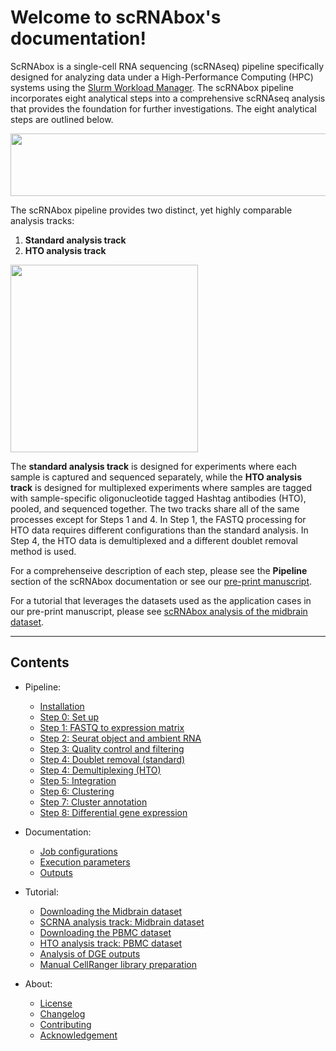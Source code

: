 # Welcome to scRNAbox's documentation!
ScRNAbox is a single-cell RNA sequencing (scRNAseq) pipeline specifically designed for analyzing data under a High-Performance Computing (HPC) systems using the [Slurm Workload Manager](https://slurm.schedmd.com/). The scRNAbox pipeline incorporates eight analytical steps into a comprehensive scRNAseq analysis that provides the foundation for further investigations. The eight analytical steps are outlined below. 

 <p align="center">
 <img src="https://github.com/neurobioinfo/scrnabox/assets/110110777/bd671431-4a28-4a3a-967a-28f04580a5f8" width="550" height="100">
 </p>

The scRNAbox pipeline provides two distinct, yet highly comparable analysis tracks:

1. **Standard analysis track**
2. **HTO analysis track**

<img src="https://github.com/neurobioinfo/scrnabox/assets/110110777/029c737c-c696-4cd3-8a00-3c434cf4e731" height="300"> 

The **standard analysis track** is designed for experiments where each sample is captured and sequenced separately, while the **HTO analysis track** is designed for multiplexed experiments where samples are tagged with sample-specific oligonucleotide tagged Hashtag antibodies (HTO), pooled, and sequenced together. The two tracks share all of the same processes except for Steps 1 and 4. In Step 1, the FASTQ processing for HTO data requires different configurations than the standard analysis. In Step 4, the HTO data is demultiplexed and a different doublet removal method is used. 

For a comprehenseive description of each step, please see the **Pipeline** section of the scRNAbox documentation or see our [pre-print manuscript](). <br/>

For a tutorial that leverages the datasets used as the application cases in our pre-print manuscript, please see [scRNAbox analysis of the midbrain dataset](Dataset1.md).

 - - - -

## Contents
- Pipeline:
    - [Installation](installation.md)
    - [Step 0: Set up](Step0.md)
    - [Step 1: FASTQ to expression matrix](Step1.md)
    - [Step 2: Seurat object and ambient RNA](Step2.md)
    - [Step 3: Quality control and filtering](Step3.md)
    - [Step 4: Doublet removal (standard)](Step4.md)
    - [Step 4: Demultiplexing (HTO)](Step4HTO.md)
    - [Step 5: Integration](Step5.md)
    - [Step 6: Clustering](Step6.md)
    - [Step 7: Cluster annotation](Step7.md)
    - [Step 8: Differential gene expression](Step8.md)
- Documentation:    
    - [Job configurations](config.md)
    - [Execution parameters](reference.md) 
    - [Outputs](outputs.md) 
- Tutorial:
    - [Downloading the Midbrain dataset](midbrain_download.md)
    - [SCRNA analysis track: Midbrain dataset](Dataset1.md)
    - [Downloading the PBMC dataset](pbmc_download.md)
    - [HTO analysis track: PBMC dataset](Dataset2.md)
    - [Analysis of DGE outputs](DEG.md)
    - [Manual CellRanger library preparation](library_prep.md)      
           
- About:
    - [License](LICENSE.md)
    - [Changelog](changelog.md)
    - [Contributing](contributing.md)
    - [Acknowledgement](Acknowledgement.md)